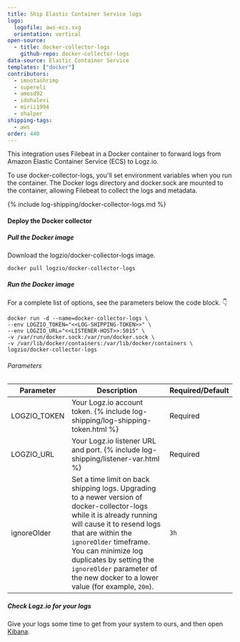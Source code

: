 ```yaml
---
title: Ship Elastic Container Service logs
logo:
  logofile: aws-ecs.svg
  orientation: vertical
open-source:
  - title: docker-collector-logs
    github-repo: docker-collector-logs
data-source: Elastic Container Service
templates: ["docker"]
contributors:
  - imnotashrimp
  - supereli
  - amosd92
  - idohalevi
  - mirii1994
  - shalper
shipping-tags:
  - aws
order: 440
---
```


This integration uses Filebeat in a Docker container to forward logs from Amazon Elastic Container Service (ECS) to Logz.io.

To use docker-collector-logs, you'll set environment variables when you run the container.
The Docker logs directory and docker.sock are mounted to the container, allowing Filebeat to collect the logs and metadata.

{% include log-shipping/docker-collector-logs.md %}


#### Deploy the Docker collector


<div class="tasklist">

##### Pull the Docker image

Download the logzio/docker-collector-logs image.

```shell
docker pull logzio/docker-collector-logs
```

##### Run the Docker image

For a complete list of options, see the parameters below the code block. 👇

```shell
docker run -d --name=docker-collector-logs \
--env LOGZIO_TOKEN="<<LOG-SHIPPING-TOKEN>>" \
--env LOGZIO_URL="<<LISTENER-HOST>>:5015" \
-v /var/run/docker.sock:/var/run/docker.sock \
-v /var/lib/docker/containers:/var/lib/docker/containers \
logzio/docker-collector-logs
```

###### Parameters

| Parameter | Description | Required/Default |
|---|---|---|
| LOGZIO_TOKEN | Your Logz.io account token. {% include log-shipping/log-shipping-token.html %} | Required |
| LOGZIO_URL | Your Logz.io listener URL and port. {% include log-shipping/listener-var.html %}  | Required |
| ignoreOlder |  Set a time limit on back shipping logs. Upgrading to a newer version of docker-collector-logs while it is already running will cause it to resend logs that are within the `ignoreOlder` timeframe. You can minimize log duplicates by setting the `ignoreOlder` parameter of the new docker to a lower value (for example, `20m`). | `3h` |


##### Check Logz.io for your logs

Give your logs some time to get from your system to ours, and then open [Kibana](https://app.logz.io/#/dashboard/kibana).

</div>